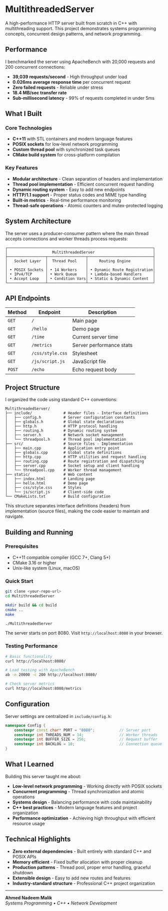 # MultithreadedServer

A high-performance HTTP server built from scratch in C++ with multithreading support. This project demonstrates systems programming concepts, concurrent design patterns, and network programming.

## Performance

I benchmarked the server using ApacheBench with 20,000 requests and 200 concurrent connections:

- **39,039 requests/second** - High throughput under load
- **0.026ms average response time** per concurrent request
- **Zero failed requests** - Reliable under stress
- **18.4 MB/sec transfer rate**
- **Sub-millisecond latency** - 99% of requests completed in under 5ms

## What I Built

### Core Technologies
- **C++11** with STL containers and modern language features
- **POSIX sockets** for low-level network programming
- **Custom thread pool** with synchronized task queues
- **CMake build system** for cross-platform compilation

### Key Features
- **Modular architecture** - Clean separation of headers and implementation
- **Thread pool implementation** - Efficient concurrent request handling
- **Dynamic routing system** - Easy to add new endpoints
- **HTTP/1.1 support** - Proper status codes and MIME type handling
- **Built-in metrics** - Real-time performance monitoring
- **Thread-safe operations** - Atomic counters and mutex-protected logging

## System Architecture

The server uses a producer-consumer pattern where the main thread accepts connections and worker threads process requests:

```
┌─────────────────────────────────────────────────────────────────┐
│                    MultithreadedServer                          │
├─────────────────┬─────────────────┬─────────────────────────────┤
│   Socket Layer  │  Thread Pool    │     Routing Engine          │
│                 │                 │                             │
│ • POSIX Sockets │ • 14 Workers    │ • Dynamic Route Registration│
│ • IPv4/TCP      │ • Work Queue    │ • Lambda-based Handlers     │
│ • Accept Loop   │ • Condition Vars│ • Static & Dynamic Content  │
└─────────────────┴─────────────────┴─────────────────────────────┘
```

## API Endpoints

| Method | Endpoint | Description |
|--------|----------|-------------|
| `GET` | `/` | Main page |
| `GET` | `/hello` | Demo page |
| `GET` | `/time` | Current server time |
| `GET` | `/metrics` | Server performance stats |
| `GET` | `/css/style.css` | Stylesheet |
| `GET` | `/js/script.js` | JavaScript file |
| `POST` | `/echo` | Echo request body |

## Project Structure

I organized the code using standard C++ conventions:

```
MultithreadedServer/
├── include/              # Header files - Interface definitions
│   ├── config.h          # Server configuration constants
│   ├── globals.h         # Global state declarations
│   ├── http.h            # HTTP protocol handling
│   ├── routing.h         # Dynamic routing system
│   ├── server.h          # Network socket management
│   └── threadpool.h      # Thread pool implementation
├── src/                  # Source files - Implementation
│   ├── main.cpp          # Application entry point
│   ├── globals.cpp       # Global state definitions
│   ├── http.cpp          # HTTP utilities and request handling
│   ├── routing.cpp       # Route registration and dispatching
│   ├── server.cpp        # Socket setup and client handling
│   └── threadpool.cpp    # Worker thread management
├── static/               # Web content
│   ├── index.html        # Landing page
│   ├── hello.html        # Demo page
│   ├── css/style.css     # Styles
│   └── js/script.js      # Client-side code
└── CMakeLists.txt        # Build configuration
```

This structure separates interface definitions (headers) from implementation (source files), making the code easier to maintain and navigate.

## Building and Running

### Prerequisites
- C++11 compatible compiler (GCC 7+, Clang 5+)
- CMake 3.16 or higher
- Unix-like system (Linux, macOS)

### Quick Start
```bash
git clone <your-repo-url>
cd MultithreadedServer

mkdir build && cd build
cmake ..
make

./MultithreadedServer
```

The server starts on port 8080. Visit `http://localhost:8080` in your browser.

### Testing Performance
```bash
# Basic functionality
curl http://localhost:8080/

# Load testing with ApacheBench
ab -n 20000 -c 200 http://localhost:8080/

# Check server metrics
curl http://localhost:8080/metrics
```

## Configuration

Server settings are centralized in `include/config.h`:

```cpp
namespace Config {
    constexpr const char* PORT = "8080";           // Server port
    constexpr int THREADS_NUM = 14;                // Worker threads
    constexpr int BUFFER_SIZE = 256;               // Request buffer
    constexpr int BACKLOG = 10;                    // Connection queue
}
```

## What I Learned

Building this server taught me about:

- **Low-level network programming** - Working directly with POSIX sockets
- **Concurrent programming** - Thread synchronization and atomic operations
- **Systems design** - Balancing performance with code maintainability
- **C++ best practices** - Modern language features and project organization
- **Performance optimization** - Achieving high throughput with efficient resource usage

## Technical Highlights

- **Zero external dependencies** - Built entirely with standard C++ and POSIX APIs
- **Memory efficient** - Fixed buffer allocation with proper cleanup
- **Production patterns** - Thread pool, proper error handling, graceful shutdown
- **Extensible design** - Easy to add new routes and features
- **Industry-standard structure** - Professional C++ project organization

---

**Ahmed Nadeem Malik**  
*Systems Programming • C++ • Network Development*